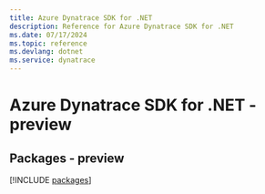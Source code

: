 ```yaml
---
title: Azure Dynatrace SDK for .NET
description: Reference for Azure Dynatrace SDK for .NET
ms.date: 07/17/2024
ms.topic: reference
ms.devlang: dotnet
ms.service: dynatrace
---
```

# Azure Dynatrace SDK for .NET - preview
## Packages - preview
[!INCLUDE [packages](dynatrace-index.md)]